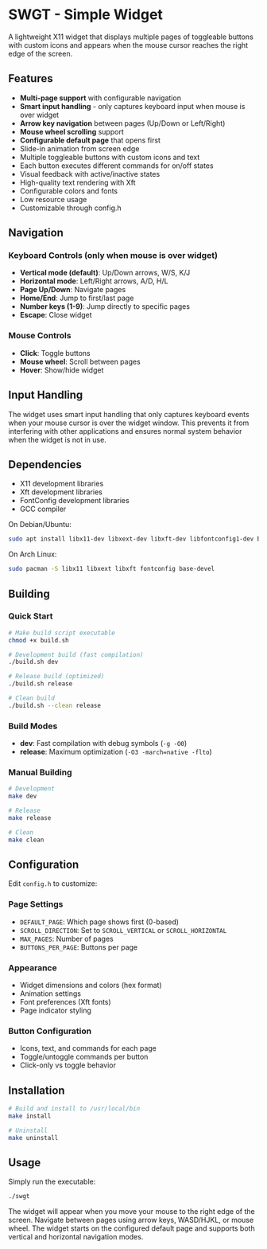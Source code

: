 # SWGT - Simple Widget

A lightweight X11 widget that displays multiple pages of toggleable buttons with custom icons and appears when the mouse cursor reaches the right edge of the screen.

## Features

- **Multi-page support** with configurable navigation
- **Smart input handling** - only captures keyboard input when mouse is over widget
- **Arrow key navigation** between pages (Up/Down or Left/Right)
- **Mouse wheel scrolling** support
- **Configurable default page** that opens first
- Slide-in animation from screen edge
- Multiple toggleable buttons with custom icons and text
- Each button executes different commands for on/off states
- Visual feedback with active/inactive states
- High-quality text rendering with Xft
- Configurable colors and fonts
- Low resource usage
- Customizable through config.h

## Navigation

### Keyboard Controls (only when mouse is over widget)
- **Vertical mode (default)**: Up/Down arrows, W/S, K/J
- **Horizontal mode**: Left/Right arrows, A/D, H/L
- **Page Up/Down**: Navigate pages
- **Home/End**: Jump to first/last page
- **Number keys (1-9)**: Jump directly to specific pages
- **Escape**: Close widget

### Mouse Controls
- **Click**: Toggle buttons
- **Mouse wheel**: Scroll between pages
- **Hover**: Show/hide widget

## Input Handling

The widget uses smart input handling that only captures keyboard events when your mouse cursor is over the widget window. This prevents it from interfering with other applications and ensures normal system behavior when the widget is not in use.

## Dependencies

- X11 development libraries
- Xft development libraries
- FontConfig development libraries
- GCC compiler

On Debian/Ubuntu:
```bash
sudo apt install libx11-dev libxext-dev libxft-dev libfontconfig1-dev build-essential
```

On Arch Linux:
```bash
sudo pacman -S libx11 libxext libxft fontconfig base-devel
```

## Building

### Quick Start
```bash
# Make build script executable
chmod +x build.sh

# Development build (fast compilation)
./build.sh dev

# Release build (optimized)
./build.sh release

# Clean build
./build.sh --clean release
```

### Build Modes

- **dev**: Fast compilation with debug symbols (`-g -O0`)
- **release**: Maximum optimization (`-O3 -march=native -flto`)

### Manual Building
```bash
# Development
make dev

# Release
make release

# Clean
make clean
```

## Configuration

Edit `config.h` to customize:

### Page Settings
- `DEFAULT_PAGE`: Which page shows first (0-based)
- `SCROLL_DIRECTION`: Set to `SCROLL_VERTICAL` or `SCROLL_HORIZONTAL`
- `MAX_PAGES`: Number of pages
- `BUTTONS_PER_PAGE`: Buttons per page

### Appearance
- Widget dimensions and colors (hex format)
- Animation settings
- Font preferences (Xft fonts)
- Page indicator styling

### Button Configuration
- Icons, text, and commands for each page
- Toggle/untoggle commands per button
- Click-only vs toggle behavior

## Installation

```bash
# Build and install to /usr/local/bin
make install

# Uninstall
make uninstall
```

## Usage

Simply run the executable:
```bash
./swgt
```

The widget will appear when you move your mouse to the right edge of the screen. Navigate between pages using arrow keys, WASD/HJKL, or mouse wheel. The widget starts on the configured default page and supports both vertical and horizontal navigation modes.
